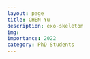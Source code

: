 ```yaml
---
layout: page
title: CHEN Yu
description: exo-skeleton
img:
importance: 2022
category: PhD Students
---
```

